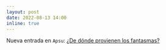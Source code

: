 ```yaml
---
layout: post
date: 2022-08-13 14:00
inline: true
---
```


Nueva entrada en `Apsu`: [¿De dónde provienen los fantasmas?](blog/2022/de-donde-provienen-los-fantasmas/)
